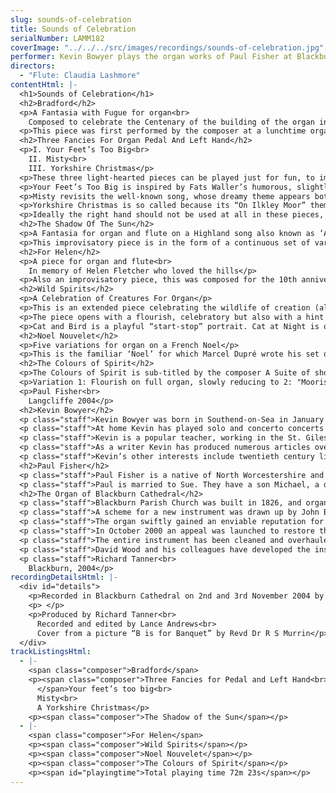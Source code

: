 ```yaml
---
slug: sounds-of-celebration
title: Sounds of Celebration
serialNumber: LAMM182
coverImage: "../../../src/images/recordings/sounds-of-celebration.jpg"
performer: Kevin Bowyer plays the organ works of Paul Fisher at Blackburn Cathedral
directors:
  - "Flute: Claudia Lashmore"
contentHtml: |-
  <h1>Sounds of Celebration</h1>
  <h2>Bradford</h2>
  <p>A Fantasia with Fugue for organ<br>
    Composed to celebrate the Centenary of the building of the organ in Bradford Cathedral in 1904</p>
  <p>This piece was first performed by the composer at a lunchtime organ recital in the Cathedral. It combines contrapuntal with chorale-style sections. The “BRADFORD” theme (B-B-A-D-F-G-Bb-D) is played on Great and then Swell, and forms the basis for all subsequent material. The theme is treated contrapuntally before a hushed episode which leads into a broad Chorale. An Allegretto, sprightly but with darker episodes, moves into a second shorter appearance of the Chorale. This gives way to a Fugue (con moto) which builds to a massive densely-textured climax over double-pedalling. A quick decrescendo leads into a second statement of the ‘hushed’ episode. The piece ends with the Chorale, stated in full, and a Coda marked “Massive” and then “Cataclysmic” as solo trumpets have the last word.</p>
  <h2>Three Fancies For Organ Pedal And Left Hand</h2>
  <p>I. Your Feet’s Too Big<br>
    II. Misty<br>
    III. Yorkshire Christmas</p>
  <p>These three light-hearted pieces can be played just for fun, to improve technique (especially for trio playing) and as concert items. They are each written in A-B-A form.</p>
  <p>Your Feet’s Too Big is inspired by Fats Waller’s humorous, slightly cruel jazz song, and you will hear some of the footsteps and rhythms of the original in this tribute, which is headed “with apologies to the late Fats Waller”.</p>
  <p>Misty revisits the well-known song, whose dreamy theme appears both on an 8-foot pedal and on the manuals, to a rocking accompaniment.</p>
  <p>Yorkshire Christmas is so called because its “On Ilkley Moor” theme was originally used for the carol “While Shepherds Watched”. Here it is transposed into 3/4 time, with a brief “In Dulci Jubilo” episode half-way through. It ends in dark disturbance (the shadow of the Cross over Christmas?).</p>
  <p>Ideally the right hand should not be used at all in these pieces, not even for registration!</p>
  <h2>The Shadow Of The Sun</h2>
  <p>A Fantasia for organ and flute on a Highland song also known as ‘Amazing Grace’</p>
  <p>This improvisatory piece is in the form of a continuous set of variations in which the theme, on the whole, remains essentially unaltered. It opens in a hushed manner on the organ, suggestive of the bagpipes. The flute then plays the first part of the theme leading into the variations. The introduction of the closed ‘full Swell’ halfway through signals the start of a big crescendo which culminates in a massive statement of the melody on full organ with double pedalling. The piece then slowly dies away, ending on a pedal “drone’ and the briefest of references on the flute to ‘Auld Lang Syne’, a melody with echoes of the main theme.</p>
  <h2>For Helen</h2>
  <p>A piece for organ and flute<br>
    In memory of Helen Fletcher who loved the hills</p>
  <p>Also an improvisatory piece, this was composed for the 10th anniversary memorial service of Helen Fletcher, a friend who died at the age of 11 in a riding accident in North Wales. At the outset, the flute followed by the organ states a plainchant setting of Psalm 121 “I will lift up my eyes to the hills”. The name ‘Helen” then appears in its musical form (BEDEF). Both these melodies recur throughout the piece. Shortly afterwards we hear a brief plainchant theme from the ‘Office for the Dead’. One more theme is then heard in the tenor over a deep pedal, a musical spelling of “Y Wyddfa’, the Welsh for Snowdon. This too recurs especially during the “poco agitato’ middle section which depicts the rising intensity of a climb up Snowdon, a mountain Helen loved. The final section is a quiet and gentle reflection on the Psalm 121 plainchant.</p>
  <h2>Wild Spirits</h2>
  <p>A Celebration of Creatures For Organ</p>
  <p>This is an extended piece celebrating the wildlife of creation (although it includes the not-so-wild domestic cat!). The animals featured are Cat and Bird, Cat at Night, Serpents, the Fishes of the Sea, Vietnamese PotBellied Pig, and Whale.</p>
  <p>The piece opens with a flourish, celebratory but also with a hint of darkness and tragedy, which depicts “wild things”. This flourish returns briefly before Fishes of the Sea and Whale. The “vast space” theme then follows ppp, followed by an extract from the hymn tune “All things bright and beautiful”: both these appear in various forms throughout the piece, within and between the sections.</p>
  <p>Cat and Bird is a playful “start-stop” portrait. Cat at Night is quiet and mysterious. Serpents is slightly sinister (whole-tone scale). Fishes of the Sea is a watery toccata, bright but with some ominous episodes hinting at dark depths - “here be dragons”. Vietnamese Pot-Bellied Pig is gentle and amorous, with the occasional soft grunt on the pedals. Whale is a surging song of passion, rising to a great climax on trumpets with full organ, and gradually dying away to bring the piece to a hushed close -the peace of eternity, stretching into infinity, but tinged with an infinite sadness.</p>
  <h2>Noel Nouvelet</h2>
  <p>Five variations for organ on a French Noel</p>
  <p>This is the familiar ‘Noel’ for which Marcel Dupré wrote his set of more extended variations. The theme is first stated over a somewhat ambiguous chromatic harmony in the home key of D minor. There follows a short Canon in the dominant and then a variation for the Pedals in F minor. The next variation, no 3, descends a semi-tone into a subdued, quite static E minor, fragments of the melody being scored for Flute solo over Swell Celestes. A more angular mildly dissonant variation in D (the home key) leads via a gradual crescendo into the final Variation 5, a humorous, perhaps slightly subversive “non-finale’ Waltz in D major.</p>
  <h2>The Colours of Spirit</h2>
  <p>The Colours of Spirit is sub-titled by the composer A Suite of short pieces for trying out a new organ, based on Veni Creator Spiritus. The ten short variations, each of which is designed to highlight a specific organ colour, are linked by ‘bridge passages’. Although set out for a three-manual organ, it may be easily adapted to one of two.</p>
  <p>Variation 1: Flourish on full organ, slowly reducing to 2: "Moorish" variation on clarabella &amp; strings 3: Plainsong melody on quiet foundations 4: Soft 8 and 4 foot stops 5: Chorale-like variation on the diapasons 6: Hushed variation for flute accompanied by celestes 7: Mixtures 8: Slow crescendo through the diapason chorus 9: A soft reed variation in 5/4 10: Trumpet fanfares against full Swell leading to a final statement on full organ of the plainsong theme.</p>
  <p>Paul Fisher<br>
    Langcliffe 2004</p>
  <h2>Kevin Bowyer</h2>
  <p class="staff">Kevin Bowyer was born in Southend-on-Sea in January 1961 and studied with Christopher Bowers-Broadbent, David Sanger, Virginia Black and Paul Steinitz. He has won first prizes in five international organ competitions (St. Albans, Dublin, Paisley, Odense and Calgary) and has gained a reputation for playing unusual and new music and for taking on “impossible” projects. In 1987 he gave the world premiere of Kaikhosru Sorabji’s two hour solo Symphony for Organ, considered “impossible” ever since its publication in 1925. Other UK premieres have included works by Brian Ferneyhough (Sieben Sterne), Charles Wuorinen (Natural Fantasy) and Iannis Xenakis (Gmeeoorh).</p>
  <p class="staff">At home Kevin has played solo and concerto concerts in most of the major venues and festivals including the Royal Festival Hall, Royal Albert Hall as part of the Proms, St. Paul’s Cathedral as part of the City of London Festival, Huddersfield Contemporary Music Festival and at the Aldeburgh, Canterbury Cathedral, Hexham Abbey, St. Albans and St. Magnus, Orkney Island festivals. Trips and tours abroad have taken him throughout Europe, North America, Australia and Japan. In summer 2003 he played the complete solo organ Symphonies of Widor and Vierne and the complete organ works of Olivier Messiaen in three concerts in the same week, 16 hours of music, at St. Giles, Cripplegate.</p>
  <p class="staff">Kevin is a popular teacher, working in the St. Giles International Organ School and at the Royal Northern College of Music in Manchester. He has lectured and given masterclasses in many countries and appears regularly on the staff of the Oundle Summer School for Young Organists.</p>
  <p class="staff">As a writer Kevin has produced numerous articles over the years and regularly contributes a humorous column to Organists’ Review. His article, “Twentieth Century European Organ Music – A Toast”, cast as a play set in a Cotswolds pub, in the Incorporated Association of Organists’ Millennium Book was described by one reviewer as “quite simply the best piece of writing on organ music that I have ever seen.”</p>
  <p class="staff">Kevin’s other interests include twentieth century literature (in particular Joyce, Beckett and the Powys family), real ale and malt whiskies. His favourite pastime is sleeping, although he doesn’t get much chance these days.</p>
  <h2>Paul Fisher</h2>
  <p class="staff">Paul Fisher is a native of North Worcestershire and was born in 1943. The composer worked for 30 years as an ordained minister in the Church of England before taking early 'retirement' to live in the Yorkshire Dales and concentrate on music, art, climbing and hill-walking. A piano diploma holder from the (then) Birmingham School of Music and Royal College of Music, Paul began serious organ studies and composition about 8 years ago, studying performance with Stephen Layton, Anne Marsden Thomas, Gerard Brooks and currently with Kevin Bowyer. Paul composes mainly for the organ, but has also written some other instrumental works and choral music. His music is inspired by encounters with people, and by events and celebrations, the natural world and spirituality. Humour and passion in music is very important to him.</p>
  <p class="staff">Paul is married to Sue. They have a son Michael, a daughter Helen and two cats</p>
  <h2>The Organ of Blackburn Cathedral</h2>
  <p class="staff">Blackburn Parish Church was built in 1826, and organs by Gray (1826 and 1831) and Cavaillé-Coll (1875) were placed on the west wall of the church. The building was re-consecrated as a Cathedral in 1926, when the Diocese of Blackburn was established, and ambitious plans to extend the building were drawn up. When the large transepts were completed in 1953, Henry Willis III was commissioned to move the organ to a bridge at the East end of the Nave. In 1964 the organ was taken down so that a temporary wall could be built, dividing the nave from the transepts to enable work to begin on restoring the nave, whilst the remainder of the cathedral could be used for worship. J.W. Walker and Sons removed the organ and lent the cathedral a four-rank, totally enclosed, extension organ, which served well for five years.</p>
  <p class="staff">A scheme for a new instrument was drawn up by John Bertalot (the Cathedral Organist), in consultation with Francis Jackson and Bert Collop (managing director of Walker’s). William Thompson, a generous benefactor from Burnley who had already given large sums of money for the restoration of the Nave and the building of the Lantern Tower and Spire, was asked by John Bertalot to give £30,000 to pay for the new organ. On 20th March, 1968, an envelope arrived from him with a cheque for 30,000 guineas (£31, 500) made out to John Bertalot. The new organ was dedicated on 20th December 1969. It was voiced by Walter Goodey and Dennis Thurlow. John Hayward, the artist, consulted with Walker’s to produce the stunning highly coloured organ “cases”, including swell boxes which are in full view, and a doubly mitred Serpent, coloured green and gold.</p>
  <p class="staff">The organ swiftly gained an enviable reputation for its vibrant tonal quality, most notably the fiery reed stops. However, from as early as 1983, serious problems became apparent, particularly in relation to the wind system and action. At the same time, the Lantern Tower also required major work, thus delaying work to the organ. In 1994, shortly after Gordon Stewart’s appointment as Director of Music, David Wood took over the care of the organ. Some short term problems were attended to and the console was modernised.</p>
  <p class="staff">In October 2000 an appeal was launched to restore the organ. I was keen that all of the 1969 tonal features should be retained, but that the opportunity should be taken to provide various extra colours to enhance and better equip an instrument that is expected not only to accompany liturgy on a daily basis, but also to present the complete range of solo repertoire in a stylistic manner. For example, I felt that an Oboe on the Swell and a Fifteenth on the Great were essential additions. Also that a reed at 8’ pitch on the Positive and a Vox Humana would be useful and that the organ really needed additional 8’ foundation pitch, more gravitas on the Pedal and extra 16’ manual tone. In order to address these desired tonal additions and to bring the organ into proper working order, I devised a scheme to restore and enlarge the organ, in consultation with David Briggs, John Bertalot, Canon Andrew Hindley, Greg Morris and David Wood. The organ was restored and enlarged between July 2001 and June 2002, during which time a Rodgers digital instrument was used.</p>
  <p class="staff">The entire instrument has been cleaned and overhauled. A Fifteenth on the Great and a Cliquot-style Cromorne on the Positive have been added. The new Solo department has been positioned above the Great, with new stops: Flûte Harmonique 8’, Viola 8’, Viola Céleste 8’, Flûte Octaviante 4’ and Voix Humaine. The old Swell Cromorne has been moved to the Solo, and renamed “Clarinette”; in its place on the Swell is a new Hautbois. Two new ranks of pipes have been made available on the Pedal: a 6 2/5 Grosse Tierce and 10 2/3 Grosse Quint. Two new digital ranks, by Walker Technical Company USA, have also been made available on the Pedal: 32’ Sub Principal and 16’ Flûte Ouverte. A wealth of octave and sub-octave couplers have been provided. A new 4 manual console has been built by Wood of Huddersfield, in the style of the original 3 manual console. A new Cymbelstern and star have been added and safety features for maintaining the instrument have been incorporated.</p>
  <p class="staff">David Wood and his colleagues have developed the instrument with great skill; they have breathed new life into all the wonderful original colours which had been sounding tired for some years and have blended new ranks into the organ in such a sensitive way. The result is an incredibly versatile and reliable instrument with a tremendous range of dynamic and tonal colour, coupled with a sense of sheer power, but also great subtlety and tremendous beauty. There are few organs in the world that can demonstrate the entire solo repertoire with such a convincing sense of style. It is also a fantastic organ for the liturgy, capable of accompanying choir and congregation in a sensitive manner. The full range of the organ’s capabilities was shown off to great effect at the opening recital by David Briggs on 6th July 2002. This recording provides further evidence!</p>
  <p class="staff">Richard Tanner<br>
    Blackburn, 2004</p>
recordingDetailsHtml: |-
  <div id="details">
    <p>Recorded in Blackburn Cathedral on 2nd and 3rd November 2004 by kind permission of the Dean and Chapter</p>
    <p> </p>
    <p>Produced by Richard Tanner<br>
      Recorded and edited by Lance Andrews<br>
      Cover from a picture “B is for Banquet” by Revd Dr R S Murrin</p>
  </div>
trackListingsHtml:
  - |-
    <span class="composer">Bradford</span>
    <p><span class="composer">Three Fancies for Pedal and Left Hand<br>
      </span>Your feet’s too big<br>
      Misty<br>
      A Yorkshire Christmas</p>
    <p><span class="composer">The Shadow of the Sun</span></p>
  - |-
    <span class="composer">For Helen</span>
    <p><span class="composer">Wild Spirits</span></p>
    <p><span class="composer">Noel Nouvelet</span></p>
    <p><span class="composer">The Colours of Spirit</span></p>
    <p><span id="playingtime">Total playing time 72m 23s</span></p>
---
```

